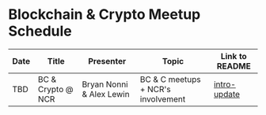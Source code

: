 # Blockchain & Crypto Meetup Schedule

|  Date |        Title        |          Presenter       |                Topic              |                      Link to README                      |
|-------|---------------------|--------------------------|-----------------------------------|----------------------------------------------------------|
|  TBD  |  BC & Crypto @ NCR  | Bryan Nonni & Alex Lewin | BC & C meetups + NCR's involvement| [intro-update](meetup-meetings/TBD/intro.md) |
